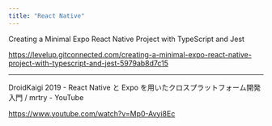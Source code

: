 ```yaml
---
title: "React Native"
---
```


Creating a Minimal Expo React Native Project with TypeScript and Jest

https://levelup.gitconnected.com/creating-a-minimal-expo-react-native-project-with-typescript-and-jest-5979ab8d7c15

---

DroidKaigi 2019 - React Native と Expo を用いたクロスプラットフォーム開発入門 / mrtry - YouTube

https://www.youtube.com/watch?v=Mp0-Avyi8Ec
